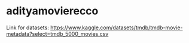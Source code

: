 # adityamovierecco
Link for datasets: https://www.kaggle.com/datasets/tmdb/tmdb-movie-metadata?select=tmdb_5000_movies.csv
